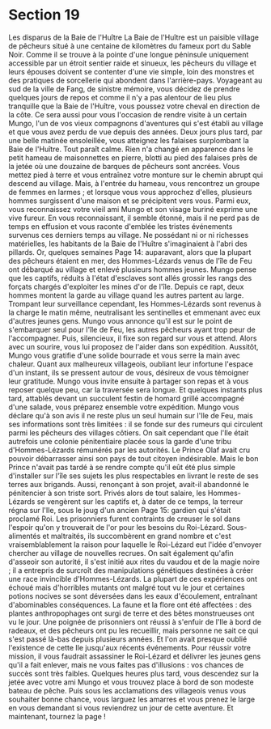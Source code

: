 # Section 19

Les disparus de la Baie de l'Huître
La Baie de l'Huître est un paisible village de pêcheurs situé à une centaine de kilomètres du fameux port du Sable Noir. Comme il se trouve à la pointe d'une longue péninsule uniquement accessible par un étroit sentier raide et sinueux, les pêcheurs du village et leurs épouses doivent se contenter d'une vie simple, loin des monstres et des pratiques de sorcellerie qui abondent dans l'arrière-pays.
Voyageant au sud de la ville de Fang, de sinistre mémoire, vous décidez de prendre quelques jours de repos et comme il n'y a pas alentour de lieu plus tranquille que la Baie de l'Huître, vous poussez votre cheval en direction de la côte. Ce sera aussi pour vous l'occasion de rendre visite à un certain Mungo, l'un de vos vieux compagnons d'aventures qui s'est établi au village et que vous avez perdu de vue depuis des années.
Deux jours plus tard, par une belle matinée ensoleillée, vous atteignez les falaises surplombant la Baie de l'Huître. Tout paraît calme. Rien n'a changé en apparence dans le petit hameau de maisonnettes en pierre, blotti au pied des falaises près de la jetée où une douzaine de barques de pêcheurs sont ancrées. Vous mettez pied à terre et vous entraînez votre monture sur le chemin abrupt qui descend au village. Mais, à l'entrée du hameau, vous rencontrez un groupe de femmes en larmes ; et lorsque vous vous approchez d'elles, plusieurs hommes surgissent d'une maison et se précipitent vers vous. Parmi eux, vous reconnaissez votre vieil ami Mungo et son visage buriné exprime une vive fureur.
En vous reconnaissant, il semble étonné, mais il ne perd pas de temps en effusion et vous raconte d'emblée les tristes événements survenus ces derniers temps au village. Ne possédant ni or ni richesses matérielles, les habitants de la Baie de l'Huître s'imaginaient à l'abri des pillards. Or, quelques semaines
Page 14:
auparavant, alors que la plupart des pêcheurs étaient en mer, des Hommes-Lézards venus de l'île de Feu ont débarqué au village et enlevé plusieurs hommes jeunes. Mungo pense que les captifs, réduits à l'état d'esclaves sont allés grossir les rangs des forçats chargés d'exploiter les mines d'or de l'île. Depuis ce rapt, deux hommes montent la garde au village quand les autres partent au large. Trompant leur surveillance cependant, les Hommes-Lézards sont revenus à la charge le matin même, neutralisant les sentinelles et emmenant avec eux d'autres jeunes gens. Mungo vous annonce qu'il est sur le point de s'embarquer seul pour l'île de Feu, les autres pêcheurs ayant trop peur de l'accompagner. Puis, silencieux, il fixe son regard sur vous et attend. Alors avec un sourire, vous lui proposez de l'aider dans son expédition. Aussitôt, Mungo vous gratifie d'une solide bourrade et vous serre la main avec chaleur. Quant aux malheureux villageois, oubliant leur infortune l'espace d'un instant, ils se pressent autour de vous, désireux de vous témoigner leur gratitude. Mungo vous invite ensuite à partager son repas et à vous reposer quelque peu, car la traversée sera longue. Et quelques instants plus tard, attablés devant un succulent festin de homard grillé accompagné d'une salade, vous préparez ensemble votre expédition.
Mungo vous déclare qu'à son avis il ne reste plus un seul humain sur l'Ile de Feu, mais ses informations sont très limitées : il se fonde sur des rumeurs qui circulent parmi les pêcheurs des villages côtiers. On sait cependant que l'Ile était autrefois une colonie pénitentiaire placée sous la garde d'une tribu d'Hommes-Lézards rémunérés par les autorités. Le Prince Olaf avait cru pouvoir débarrasser ainsi son pays de tout citoyen indésirable. Mais le bon Prince n'avait pas tardé à se rendre compte qu'il eût été plus simple d'installer sur l'île ses sujets les plus respectables en livrant le reste de ses terres aux brigands. Aussi, renonçant à son projet, avait-il abandonné le pénitencier à son triste sort. Privés alors de tout salaire, les Hommes-Lézards se vengèrent sur les captifs et, à dater de ce temps, la terreur régna sur l'Ile, sous le joug d'un ancien
Page 15:
gardien qui s'était proclamé Roi. Les prisonniers furent contraints de creuser le sol dans l'espoir qu'on y trouverait de l'or pour les besoins du Roi-Lézard. Sous-alimentés et maltraités, ils succombèrent en grand nombre et c'est vraisemblablement la raison pour laquelle le Roi-Lézard eut l'idée d'envoyer chercher au village de nouvelles recrues. On sait également qu'afin d'asseoir son autorité, il s'est initié aux rites du vaudou et de la magie noire ; il a entrepris de surcroît des manipulations génétiques destinées à créer une race invincible d'Hommes-Lézards. La plupart de ces expériences ont échoué mais d'horribles mutants ont malgré tout vu le jour et certaines potions nocives se sont déversées dans les eaux d'écoulement, entraînant d'abominables conséquences. La faune et la flore ont été affectées : des plantes anthropophages ont surgi de terre et des bêtes monstrueuses ont vu le jour. Une poignée de prisonniers ont réussi à s'enfuir de l'Ile à bord de radeaux, et des pêcheurs ont pu les recueillir, mais personne ne sait ce qui s'est passé là-bas depuis plusieurs années. Et l'on avait presque oublié l'existence de cette Ile jusqu'aux récents événements. Pour réussir votre mission, il vous faudrait assassiner le Roi-Lézard et délivrer les jeunes gens qu'il a fait enlever, mais ne vous faites pas d'illusions : vos chances de succès sont très faibles.
Quelques heures plus tard, vous descendez sur la jetée avec votre ami Mungo et vous trouvez place à bord de son modeste bateau de pêche. Puis sous les acclamations des villageois venus vous souhaiter bonne chance, vous larguez les amarres et vous prenez le large en vous demandant si vous reviendrez un jour de cette aventure.
Et maintenant, tournez la page !